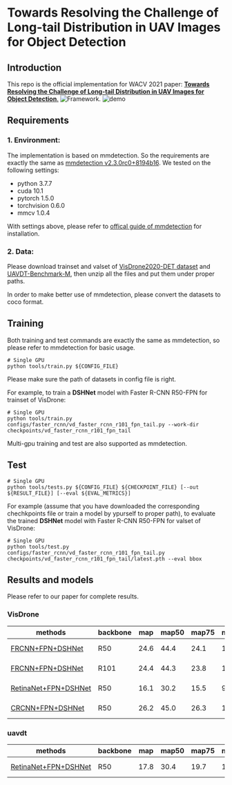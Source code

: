 # Towards Resolving the Challenge of Long-tail Distribution in UAV Images for Object Detection

## Introduction
This repo is the official implementation for WACV 2021 paper: [**Towards Resolving the Challenge of Long-tail Distribution in UAV Images for Object Detection**.](https://arxiv.org/pdf/2011.03822.pdf)
![Framework](fig2.png). 
![demo](dshnet_0000116_00351_d_0000083.jpg)
## Requirements
### 1. Environment:
The implementation is based on mmdetection. So the requirements are exactly the same as [mmdetection v2.3.0rc0+8194b16](https://github.com/open-mmlab/mmdetection/tree/v2.3.0). We tested on the following settings:

- python 3.7.7
- cuda 10.1
- pytorch 1.5.0 
- torchvision 0.6.0
- mmcv 1.0.4

With settings above, please refer to [offical guide of mmdetection](https://github.com/open-mmlab/mmdetection/blob/v2.3.0/docs/install.md) for installation.
### 2. Data:
Please download trainset and valset of [VisDrone2020-DET dataset](http://aiskyeye.com/download/object-detection/) and [UAVDT-Benchmark-M](https://sites.google.com/site/daviddo0323/projects/uavdt), then unzip all the files and put them under proper paths.

In order to make better use of mmdetection, please convert the datasets to coco format.

## Training

Both training and test commands are exactly the same as mmdetection, so please refer to mmdetection for basic usage.
```train
# Single GPU
python tools/train.py ${CONFIG_FILE}
```
Please make sure the path of datasets in config file is right.  

For example, to train a **DSHNet** model with Faster R-CNN R50-FPN for trainset of VisDrone:
```train
# Single GPU
python tools/train.py configs/faster_rcnn/vd_faster_rcnn_r101_fpn_tail.py --work-dir checkpoints/vd_faster_rcnn_r101_fpn_tail
``` 
Multi-gpu training and test are also supported as mmdetection.

## Test
```test
# Single GPU
python tools/tests.py ${CONFIG_FILE} ${CHECKPOINT_FILE} [--out ${RESULT_FILE}] [--eval ${EVAL_METRICS}]
 ```
 
For example (assume that you have downloaded the corresponding chechkpoints file or train a model by ypurself to proper path), to evaluate the trained **DSHNet** model with Faster R-CNN R50-FPN for valset of VisDrone:
```test
# Single GPU
python tools/test.py configs/faster_rcnn/vd_faster_rcnn_r101_fpn_tail.py checkpoints/vd_faster_rcnn_r101_fpn_tail/latest.pth --eval bbox
 ```
## Results and models
Please refer to our paper for complete results.
### VisDrone
|methods|backbone|map|map50|map75|maps|mapm|mapl|ped.|people|bicycle|car|van|truck|tricycle|awn.|bus|motor|model|
|---|---|---|---|---|---|---|---|---|---|---|---|---|---|---|---|---|---|---|
|[FRCNN+FPN+DSHNet](configs/faster_rcnn/vd_faster_rcnn_r50_fpn_tail.py)|R50|24.6|44.4|24.1|17.5|33.8|36.1|22.5|16.5|10.1|52.8|32.6|22.1|17.5|8.8|39.5|23.7|[Google Drive](https://drive.google.com/file/d/1dw-FlzVkcQ64eYi7kV3HOqaiExRzIIum/view?usp=sharing)|
|[FRCNN+FPN+DSHNet](configs/faster_rcnn/vd_faster_rcnn_r101_fpn_tail.py)|R101|24.4|44.3|23.8|17.2|33.6|34.8|21.7|16.0|10.1|52.2|31.6|22.7|17.1|9.5|38.6|24.0|[Google Drive](https://drive.google.com/file/d/1BlzMjT5vKqRhipFO4Da8Zi7kOpb8PLnu/view?usp=sharing)|
|[RetinaNet+FPN+DSHNet](configs/retinanet/vd_retinanet_r50_fpn_base.py)|R50|16.1|30.2|15.5|9.6|24.0|28.6|14.1|8.9|1.3|48.2|24.8|14.2|8.8|6.0|21.6|13.1|[Google Drive](https://drive.google.com/file/d/1Pd2DhxTk8aR05mk75piAy-iUVD6k0WU_/view?usp=sharing)|
|[CRCNN+FPN+DSHNet](configs/cascade_rcnn/vd_cascade_rcnn_r50_fpn_tail.py)|R50|26.2|45.0|26.3|17.9|36.6|38.9|23.2|16.1|11.2|55.5|33.5|25.2|19.1|10.0|43.0|25.1|[Google Drive](https://drive.google.com/file/d/1yjjd08MMSiexIp8Qn1XOUpNgl8fsZH_S/view?usp=sharing)|
### uavdt
|methods|backbone|map|map50|map75|maps|mapm|mapl|car|truck|bus|model|
|---|---|---|---|---|---|---|---|---|---|---|---|
|[RetinaNet+FPN+DSHNet](configs/retinanet/uavdt_retinanet_r50_fpn_tail.py)|R50|17.8|30.4|19.7|11.9|29.9|27.8|32.1|4.2|17.0|[Google Drive](https://drive.google.com/file/d/10Hj00loxSUK_ASuYl4E4gkwqCYO6H4b_/view?usp=sharing)|
